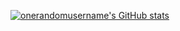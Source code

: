 [![onerandomusername's GitHub stats](https://github-readme-stats.vercel.app/api?username=onerandomusername)](https://github.com/anuraghazra/github-readme-stats)

<!--
**onerandomusername/onerandomusername** is a ✨ _special_ ✨ repository because its `README.md` (this file) appears on your GitHub profile.

Here are some ideas to get you started:

- 🔭 I’m currently working on ...
- 🌱 I’m currently learning ...
- 👯 I’m looking to collaborate on ...
- 🤔 I’m looking for help with ...
- 💬 Ask me about ...
- 📫 How to reach me: ...
- 😄 Pronouns: ...
- ⚡ Fun fact: ...
-->
